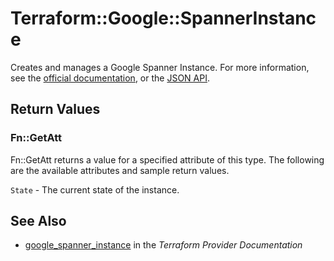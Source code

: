 # Terraform::Google::SpannerInstance

Creates and manages a Google Spanner Instance. For more information, see the [official documentation](https://cloud.google.com/spanner/), or the [JSON API](https://cloud.google.com/spanner/docs/reference/rest/v1/projects.instances).

## Return Values

### Fn::GetAtt

Fn::GetAtt returns a value for a specified attribute of this type. The following are the available attributes and sample return values.

`State` - The current state of the instance.

## See Also

* [google_spanner_instance](https://www.terraform.io/docs/providers/google/r/spanner_instance.html) in the _Terraform Provider Documentation_